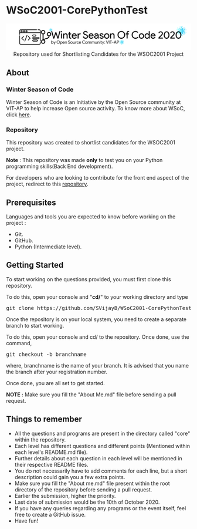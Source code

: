 # WSoC2001-CorePythonTest

<p align="center">
    <img src="assets\Logo.png" alt="WSoC Logo">
    <br>Repository used for Shortlisting Candidates for the WSOC2001 Project
</p>

## About

### Winter Season of Code

Winter Season of Code is an Initiative by the Open Source community at VIT-AP to help increase Open source activity.
To know more about WSoC, click [here](https://www.wsocbyosc.com/).

### Repository

This repository was created to shortlist candidates for the WSOC2001 project.

**Note** : This repository was made **only** to test you on your Python programming skills(Back End development). 

For developers who are looking to contribute for the front end aspect of the project, redirect to this [repository](https://github.com/Open-Source-Community-VIT-AP/WSoC-TestRepo).

## Prerequisites

Languages and tools you are expected to know before working on the project : 
- Git.
- GitHub.
- Python (Intermediate level).

## Getting Started

To start working on the questions provided, you must first clone this repository.

To do this, open your console and "**cd/**" to your working directory and type 

<pre>
git clone https://github.com/SVijayB/WSoC2001-CorePythonTest.git
</pre>

Once the repository is on your local system, you need to create a separate branch to start working. 

To do this, open your console and cd/ to the repository. Once done, use the command,

<pre>
git checkout -b branchname
</pre>

where, branchname is the name of your branch. It is advised that you name the branch after your registration number. 

Once done, you are all set to get started.

**NOTE :** Make sure you fill the "About Me.md" file before sending a pull request.

## Things to remember

- All the questions and programs are present in the directory called "core" within the repository.
- Each level has different questions and different points (Mentioned within each level's README.md file).
- Further details about each question in each level will be mentioned in their respective README files.
- You do not necessarily have to add comments for each line, but a short description could gain you a few extra points.
- Make sure you fill the "About me.md" file present within the root directory of the repository before sending a pull request.
- Earlier the submission, higher the priority. 
- Last date of submission would be the 10th of October 2020.
- If you have any queries regarding any programs or the event itself, feel free to create a GitHub issue.
- Have fun!